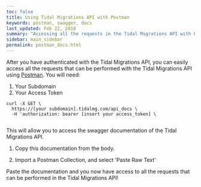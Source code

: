 ```yaml
---
toc: false
title: Using Tidal Migrations API with Postman
keywords: postman, swagger, docs
last_updated: Feb 22, 2018
summary: "Accessing all the requests in the Tidal Migrations API with Postman"
sidebar: main_sidebar
permalink: postman_docs.html
---
```


After you have authenticated with the Tidal Migrations API, you can easily
access all the requests that can be performed with the Tidal Migrations API using [Postman](https://www.getpostman.com/).
You will need: 
1. Your Subdomain
2. Your Access Token

```
curl -X GET \
  https://[your subdomain].tidalmg.com/api_docs \
  -H 'authorization: bearer [insert your access_token] \
  
```
This will allow you to access the swagger documentation of the Tidal Migrations API.

1. Copy this documentation from the body.

2. Import a Postman Collection, and select 'Paste Raw Text'

Paste the documentation and you now have access to all the requests that can be performed in the Tidal Migrations API!




